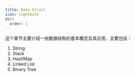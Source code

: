 ```yaml
---
title: Data Struct
icon: lightbulb
dir:
  order: 1
---
```


这个章节主要介绍一些数据结构的基本概念及其应用，主要包括：

1. String
2. Stack
3. HashMap
4. Linked List
5. Binary Tree


